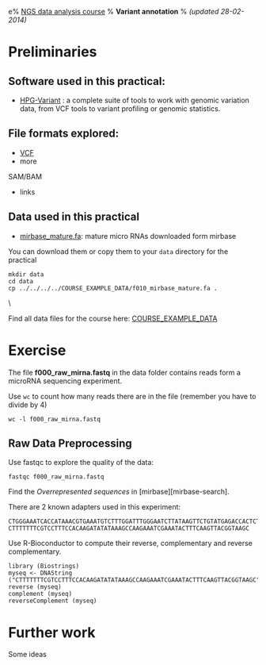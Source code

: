 e% [NGS data analysis course](http://ngscourse.github.io/)
% __Variant annotation__
% _(updated 28-02-2014)_

<!-- COMMON LINKS HERE -->

[HPG-Variant]: http://wiki.opencb.org/projects/hpg/doku.php?id=variant:overview "HPG Variant"


Preliminaries
================================================================================


Software used in this practical:
--------------------------------

- [HPG-Variant][HPG-Variant] : a complete suite of tools to work with genomic variation data, from VCF tools to variant profiling or genomic statistics.


File formats explored:
----------------------

- [VCF]()
- more


SAM/BAM

- links


Data used in this practical
-------------------------------

- [mirbase_mature.fa](../../../COURSE_EXAMPLE_DATA/f010_mirbase_mature.fa): mature micro RNAs downloaded form mirbase

You can download them or copy them to your ``data`` directory for the practical

<!-- clean directory
    rm -r data
-->

    mkdir data
	cd data
	cp ../../../../COURSE_EXAMPLE_DATA/f010_mirbase_mature.fa .


\ 

Find all data files for the course here: [COURSE_EXAMPLE_DATA](../../../COURSE_EXAMPLE_DATA)



Exercise
================================================================================

The file **f000_raw_mirna.fastq** in the data folder contains reads form a microRNA sequencing experiment.

Use `wc` to count how many reads there are in the file (remember you have to divide by 4)

    wc -l f000_raw_mirna.fastq


Raw Data Preprocessing
--------------------------------------------------------------------------------

Use fastqc to explore the quality of the data:

    fastqc f000_raw_mirna.fastq


Find the _Overrepresented sequences_ in [mirbase][mirbase-search].


There are 2 known adapters used in this experiment: 

    CTGGGAAATCACCATAAACGTGAAATGTCTTTGGATTTGGGAATCTTATAAGTTCTGTATGAGACCACTCTAAAAA
    CTTTTTTTCGTCCTTTCCACAAGATATATAAAGCCAAGAAATCGAAATACTTTCAAGTTACGGTAAGC

Use R-Bioconductor to compute their reverse, complementary and reverse complementary.

    library (Biostrings)
    myseq <- DNAString ("CTTTTTTTCGTCCTTTCCACAAGATATATAAAGCCAAGAAATCGAAATACTTTCAAGTTACGGTAAGC")
    reverse (myseq)
    complement (myseq)
    reverseComplement (myseq)



Further work
================================================================================

Some ideas

